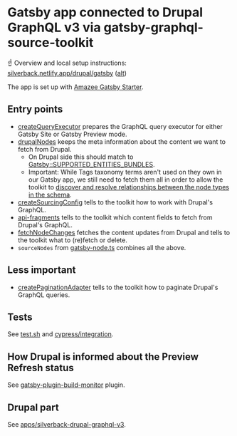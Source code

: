 # Gatsby app connected to Drupal GraphQL v3 via gatsby-graphql-source-toolkit

☝️ Overview and local setup instructions: [silverback.netlify.app/drupal/gatsby](https://silverback.netlify.app/drupal/gatsby) ([alt](../silverback-website/docs/drupal/gatsby.mdx))

The app is set up with [Amazee Gatsby Starter](https://github.com/AmazeeLabs/gatsby-starter).

## Entry points

- [createQueryExecutor](./src/gatsby-node-helpers/create-query-executor.ts) prepares the GraphQL query executor for either Gatsby Site or Gatsby Preview mode.
- [drupalNodes](./src/gatsby-node-helpers/drupal-nodes.ts) keeps the meta information about the content we want to fetch from Drupal.
  - On Drupal side this should match to [Gatsby::SUPPORTED_ENTITIES_BUNDLES](../silverback-drupal-graphql-v3/web/modules/custom/silverback_gatsby/src/Gatsby.php).
  - Important: While Tags taxonomy terms aren't used on they own in our Gatsby app, we still need to fetch them all in order to allow the toolkit to [discover and resolve relationships between the node types in the schema](https://github.com/gatsbyjs/gatsby-graphql-toolkit#2-configure-gatsby-node-types).
- [createSourcingConfig](./src/gatsby-node-helpers/create-sourcing-config.ts) tells to the toolkit how to work with Drupal's GraphQL.
- [api-fragments](./src/gatsby-node-helpers/api-fragments) tells to the toolkit which content fields to fetch from Drupal's GraphQL.
- [fetchNodeChanges](./src/gatsby-node-helpers/fetch-node-changes.ts) fetches the content updates from Drupal and tells to the toolkit what to (re)fetch or delete.
- `sourceNodes` from [gatsby-node.ts](./gatsby-node.ts) combines all the above.

## Less important

- [createPaginationAdapter](./src/gatsby-node-helpers/create-pagination-adapter.ts) tells to the toolkit how to paginate Drupal's GraphQL queries.

## Tests

See [test.sh](./test.sh) and [cypress/integration](./cypress/integration).

## How Drupal is informed about the Preview Refresh status

See [gatsby-plugin-build-monitor](./plugins/gatsby-plugin-build-monitor) plugin.

## Drupal part

See [apps/silverback-drupal-graphql-v3](../silverback-drupal-graphql-v3).

